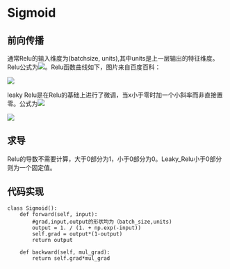 # Sigmoid

## 前向传播
通常Relu的输入维度为(batchsize, units),其中units是上一层输出的特征维度。Relu公式为<img src="https://github.com/GuanyunFeng/NpNN-Numpy-Neural-Network/blob/main/fig/relu.svg">。Relu函数曲线如下，图片来自百度百科：

<img src="https://github.com/GuanyunFeng/NpNN-Numpy-Neural-Network/blob/main/fig/relu.jpg">

leaky Relu是在Relu的基础上进行了微调，当x小于零时加一个小斜率而非直接置零。公式为![](https://latex.codecogs.com/svg.image?y=\begin{cases}x,&space;&&space;x>0,\\0.1x,&space;&&space;x&space;\le&space;0\end{cases})

<img src="https://github.com/GuanyunFeng/NpNN-Numpy-Neural-Network/blob/main/fig/relu.jpg">

## 求导

Relu的导数不需要计算，大于0部分为1，小于0部分为0。Leaky_Relu小于0部分则为一个固定值。

## 代码实现
```
class Sigmoid():
    def forward(self, input):
        #grad,input,output的形状均为（batch_size,units)
        output = 1. / (1. + np.exp(-input))
        self.grad = output*(1-output)
        return output

    def backward(self, mul_grad):
        return self.grad*mul_grad
```